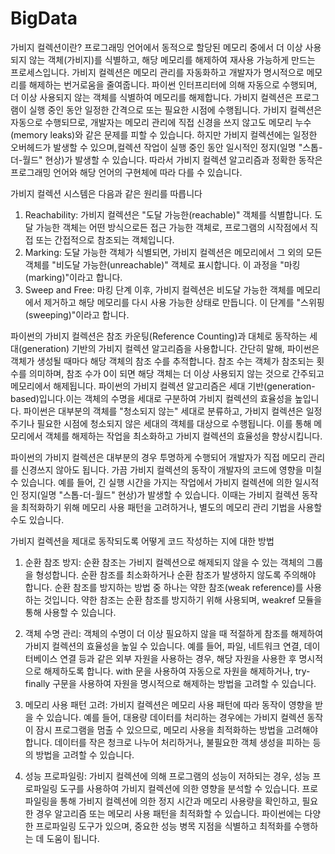 # BigData
가비지 컬렉션이란? 
프로그래밍 언어에서 동적으로 할당된 메모리 중에서 더 이상 사용되지 않는 객체(가비지)를 식별하고, 해당 메모리를 해제하여 재사용 가능하게 만드는 프로세스입니다.
가비지 컬렉션은 메모리 관리를 자동화하고 개발자가 명시적으로 메모리를 해제하는 번거로움을 줄여줍니다.
파이썬 인터프리터에 의해 자동으로 수행되며, 더 이상 사용되지 않는 객체를 식별하여 메모리를 해제합니다.
가비지 컬렉션은 프로그램이 실행 중인 동안 일정한 간격으로 또는 필요한 시점에 수행됩니다. 가비지 컬렉션은 자동으로 수행되므로, 개발자는 메모리 관리에 직접 신경을 쓰지 않고도 메모리 누수(memory leaks)와 같은 문제를 피할 수 있습니다.
하지만 가비지 컬렉션에는 일정한 오버헤드가 발생할 수 있으며,컬렉션 작업이 실행 중인 동안 일시적인 정지(일명 "스톱-더-월드" 현상)가 발생할 수 있습니다.
따라서 가비지 컬렉션 알고리즘과 정확한 동작은 프로그래밍 언어와 해당 언어의 구현체에 따라 다를 수 있습니다.

가비지 컬렉션 시스템은 다음과 같은 원리를 따릅니다
1. Reachability: 가비지 컬렉션은 "도달 가능한(reachable)" 객체를 식별합니다. 도달 가능한 객체는 어떤 방식으로든 접근 가능한 객체로, 프로그램의 시작점에서 직접 또는 간접적으로 참조되는 객체입니다.
2. Marking: 도달 가능한 객체가 식별되면, 가비지 컬렉션은 메모리에서 그 외의 모든 객체를 "비도달 가능한(unreachable)" 객체로 표시합니다. 이 과정을 "마킹(marking)"이라고 합니다.
3. Sweep and Free: 마킹 단계 이후, 가비지 컬렉션은 비도달 가능한 객체를 메모리에서 제거하고 해당 메모리를 다시 사용 가능한 상태로 만듭니다. 이 단계를 "스위핑(sweeping)"이라고 합니다.

파이썬의 가비지 컬렉션은 참조 카운팅(Reference Counting)과 대체로 동작하는 세대(generation) 기반의 가비지 컬렉션 알고리즘을 사용합니다. 간단히 말해, 파이썬은 객체가 생성될 때마다 해당 객체의 참조 수를 추적합니다.
참조 수는 객체가 참조되는 횟수를 의미하며, 참조 수가 0이 되면 해당 객체는 더 이상 사용되지 않는 것으로 간주되고 메모리에서 해제됩니다.
파이썬의 가비지 컬렉션 알고리즘은 세대 기반(generation-based)입니다.이는 객체의 수명을 세대로 구분하여 가비지 컬렉션의 효율성을 높입니다.
파이썬은 대부분의 객체를 "청소되지 않는" 세대로 분류하고, 가비지 컬렉션은 일정 주기나 필요한 시점에 청소되지 않은 세대의 객체를 대상으로 수행됩니다.
이를 통해 메모리에서 객체를 해제하는 작업을 최소화하고 가비지 컬렉션의 효율성을 향상시킵니다.

파이썬의 가비지 컬렉션은 대부분의 경우 투명하게 수행되어 개발자가 직접 메모리 관리를 신경쓰지 않아도 됩니다.
가끔 가비지 컬렉션의 동작이 개발자의 코드에 영향을 미칠 수 있습니다. 예를 들어, 긴 실행 시간을 가지는 작업에서 가비지 컬렉션에 의한 일시적인 정지(일명 "스톱-더-월드" 현상)가 발생할 수 있습니다.
이때는 가비지 컬렉션 동작을 최적화하기 위해 메모리 사용 패턴을 고려하거나, 별도의 메모리 관리 기법을 사용할 수도 있습니다.

가비지 컬렉션을 제대로 동작되도록 어떻게 코드 작성하는 지에 대한 방법

1. 순환 참조 방지: 순환 참조는 가비지 컬렉션으로 해제되지 않을 수 있는 객체의 그룹을 형성합니다. 순환 참조를 최소화하거나 순환 참조가 발생하지 않도록 주의해야 합니다.
   순환 참조를 방지하는 방법 중 하나는 약한 참조(weak reference)를 사용하는 것입니다. 약한 참조는 순환 참조를 방지하기 위해 사용되며, weakref 모듈을 통해 사용할 수 있습니다.
   
2. 객체 수명 관리: 객체의 수명이 더 이상 필요하지 않을 때 적절하게 참조를 해제하여 가비지 컬렉션의 효율성을 높일 수 있습니다. 
   예를 들어, 파일, 네트워크 연결, 데이터베이스 연결 등과 같은 외부 자원을 사용하는 경우, 해당 자원을 사용한 후 명시적으로 해제하도록 합니다.
   with 문을 사용하여 자동으로 자원을 해제하거나, try-finally 구문을 사용하여 자원을 명시적으로 해제하는 방법을 고려할 수 있습니다.
 
3. 메모리 사용 패턴 고려: 가비지 컬렉션은 메모리 사용 패턴에 따라 동작이 영향을 받을 수 있습니다. 
   예를 들어, 대용량 데이터를 처리하는 경우에는 가비지 컬렉션 동작이 잠시 프로그램을 멈출 수 있으므로, 메모리 사용을 최적화하는 방법을 고려해야 합니다.
   데이터를 작은 청크로 나누어 처리하거나, 불필요한 객체 생성을 피하는 등의 방법을 고려할 수 있습니다.
   
4. 성능 프로파일링: 가비지 컬렉션에 의해 프로그램의 성능이 저하되는 경우, 성능 프로파일링 도구를 사용하여 가비지 컬렉션에 의한 영향을 분석할 수 있습니다. 
   프로파일링을 통해 가비지 컬렉션에 의한 정지 시간과 메모리 사용량을 확인하고, 필요한 경우 알고리즘 또는 메모리 사용 패턴을 최적화할 수 있습니다.
   파이썬에는 다양한 프로파일링 도구가 있으며, 중요한 성능 병목 지점을 식별하고 최적화를 수행하는 데 도움이 됩니다.
   
   
   

